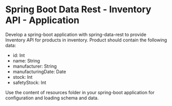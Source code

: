 # Spring Boot Data Rest - Inventory API - Application

Develop a spring-boot application with spring-data-rest to provide Inventory API for products
in inventory. Product should contain the following data:

* id: Int
* name: String
* manufacturer: String
* manufacturingDate: Date
* stock: Int
* safetyStock: Int

Use the content of resources folder in your spring-boot application for configuration and loading
schema and data.